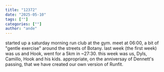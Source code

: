 ```yaml
---
title: "12372"
date: "2025-05-10"
tags: [""]
categories: [""]
author: "ande"
---
```


started up a saturday morning run club at the gym.
meet at 06:00, a bit of "gentle exercise" around the streets of Botany.
last week (the first week) was us and Hook, went for a 5km in ~27:30.
this week was us, Dyls, Camillo, Hook and his kids.
appropriate, on the anniversay of Dennett's passing, that we have created our own version of Runfit.
 
